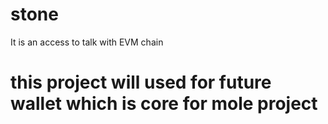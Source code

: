 # stone

It is an access to talk with EVM chain

# this project will used for future wallet which is core for mole project